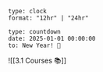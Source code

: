 ```widgets
type: clock
format: "12hr" | "24hr"
```

```widgets
type: countdown
date: 2025-01-01 00:00:00
to: New Year! 🎉
```

![[3.1 Courses 📚]]